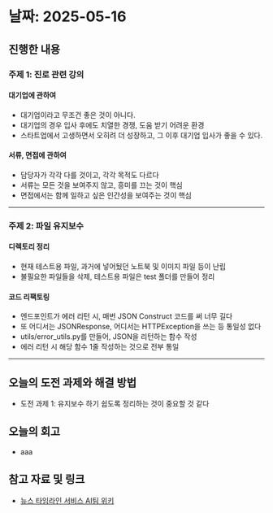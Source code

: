 # 날짜: 2025-05-16

## 진행한 내용
### 주제 1: 진로 관련 강의
#### 대기업에 관하여
- 대기업이라고 무조건 좋은 것이 아니다.
- 대기업의 경우 입사 후에도 치열한 경쟁, 도움 받기 어려운 환경
- 스타트업에서 고생하면서 오히려 더 성장하고, 그 이후 대기업 입사가 좋을 수 있다.

#### 서류, 면접에 관하여
- 담당자가 각각 다를 것이고, 각각 목적도 다르다
- 서류는 모든 것을 보여주지 않고, 흥미를 끄는 것이 핵심
- 면접에서는 함께 일하고 싶은 인간성을 보여주는 것이 핵심

---

### 주제 2: 파일 유지보수
#### 디렉토리 정리
- 현재 테스트용 파일, 과거에 넣어뒀던 노트북 및 이미지 파일 등이 난립
- 불필요한 파일들을 삭제, 테스트용 파일은 test 폴더를 만들어 정리

#### 코드 리팩토링
- 엔드포인트가 에러 리턴 시, 매번 JSON Construct 코드를 써 너무 길다
- 또 어디서는 JSONResponse, 어디서는 HTTPException을 쓰는 등 통일성 없다
- utils/error_utils.py를 만들어, JSON을 리턴하는 함수 작성
- 에러 리턴 시 해당 함수 1줄 작성하는 것으로 전부 통일

---

## 오늘의 도전 과제와 해결 방법
- 도전 과제 1: 유지보수 하기 쉽도록 정리하는 것이 중요할 것 같다

## 오늘의 회고
- aaa
  
## 참고 자료 및 링크
- [뉴스 타임라인 서비스 AI팀 위키](https://github.com/100-hours-a-week/18-team-timeline-wiki/wiki/AI-Wiki)
